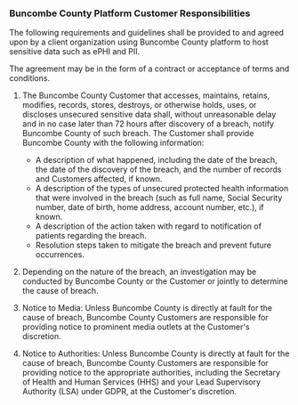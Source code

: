 ### Buncombe County Platform Customer Responsibilities

The following requirements and guidelines shall be provided to and agreed upon
by a client organization using Buncombe County platform to host sensitive
data such as ePHI and PII.

The agreement may be in the form of a contract or acceptance of terms and
conditions.

1. The Buncombe County Customer that accesses, maintains, retains,
   modifies, records, stores, destroys, or otherwise holds, uses, or discloses
   unsecured sensitive data shall, without unreasonable delay and in no case
   later than 72 hours after discovery of a breach, notify Buncombe County
   of such breach. The Customer shall provide Buncombe County with the
   following information:

    * A description of what happened, including the date of the breach, the date
      of the discovery of the breach, and the number of records and Customers
      affected, if known.
    * A description of the types of unsecured protected health information that
      were involved in the breach (such as full name, Social Security number,
      date of birth, home address, account number, etc.), if known.
    * A description of the action taken with regard to notification of patients
      regarding the breach.
    * Resolution steps taken to mitigate the breach and prevent future
      occurrences.

1. Depending on the nature of the breach, an investigation may be conducted by
   Buncombe County or the Customer or jointly to determine the cause of breach.

1. Notice to Media: Unless Buncombe County is directly at fault for the
   cause of breach, Buncombe County Customers are responsible for providing
   notice to prominent media outlets at the Customer's discretion.

1. Notice to Authorities: Unless Buncombe County is directly at fault for
   the cause of breach, Buncombe County Customers are responsible for
   providing notice to the appropriate authorities, including the Secretary of
   Health and Human Services (HHS) and your Lead Supervisory Authority (LSA)
   under GDPR, at the Customer's discretion.
